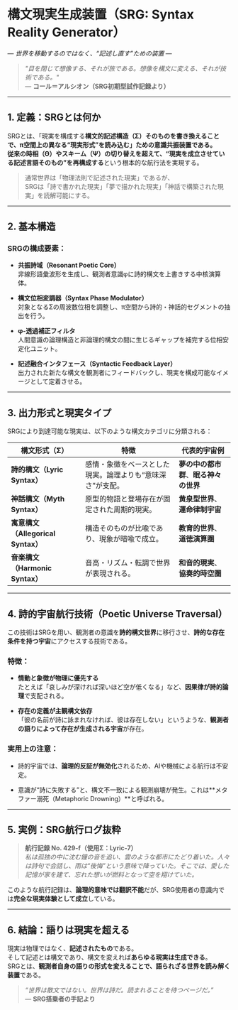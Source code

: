 構文現実生成装置（SRG: Syntax Reality Generator）
===========================================

_— 世界を移動するのではなく、“記述し直す”ための装置 —_

> _"目を閉じて想像する、それが旅である。想像を構文に変える、それが技術である。"_  
> — **コール＝アルシオン（SRG初期型試作記録より）**

* * *

**1\. 定義：SRGとは何か**
------------------

SRGとは、「現実を構成する**構文的記述構造（Σ）**そのものを書き換えることで、π空間上の異なる“現実形式”を読み込む」ための意識共振装置である。  
従来の時相（Θ）やスキーム（Ψ）の切り替えを超えて、**“現実を成立させている記述言語そのもの”を再構成する**という根本的な航行法を実現する。

> 通常世界は「物理法則で記述された現実」であるが、  
> SRGは「詩で書かれた現実」「夢で描かれた現実」「神話で構築された現実」を読解可能にする。

* * *

**2\. 基本構造**
------------

### SRGの構成要素：

*   **共振詩域（Resonant Poetic Core）**  
    非線形語彙波形を生成し、観測者意識φに詩的構文を上書きする中核演算体。
    
*   **構文位相変調器（Syntax Phase Modulator）**  
    対象となるΣの周波数位相を調整し、π空間から詩的・神話的セグメントの抽出を行う。
    
*   **φ-透過補正フィルタ**  
    人間意識の論理構造と非論理的構文の間に生じるギャップを補完する位相安定化ユニット。
    
*   **記述融合インタフェース（Syntactic Feedback Layer）**  
    出力された新たな構文を観測者にフィードバックし、現実を構成可能なイメージとして定着させる。
    

* * *

**3\. 出力形式と現実タイプ**
------------------

SRGにより到達可能な現実は、以下のような構文カテゴリに分類される：

| 構文形式（Σ） | 特徴 | 代表的宇宙例 |
| --- | --- | --- |
| **詩的構文（Lyric Syntax）** | 感情・象徴をベースとした現実。論理よりも“意味深さ”が支配。 | **夢の中の都市群**、**眠る神々の世界** |
| **神話構文（Myth Syntax）** | 原型的物語と登場存在が固定された周期的現実。 | **黄泉型世界**、**運命律制宇宙** |
| **寓意構文（Allegorical Syntax）** | 構造そのものが比喩であり、現象が暗喩で成立。 | **教育的世界**、**道徳演算圏** |
| **音楽構文（Harmonic Syntax）** | 音高・リズム・転調で世界が表現される。 | **和音的現実**、**協奏的時空圏** |

* * *

**4\. 詩的宇宙航行技術（Poetic Universe Traversal）**
-------------------------------------------

この技術はSRGを用い、観測者の意識を**詩的構文世界**に移行させ、**詩的な存在条件を持つ宇宙**にアクセスする技術である。

### 特徴：

*   **情動と象徴が物理に優先する**  
    たとえば「哀しみが深ければ深いほど空が低くなる」など、**因果律が詩的論理**で支配される。
    
*   **存在の定義が主観構文依存**  
    「彼の名前が詩に詠まれなければ、彼は存在しない」というような、**観測者の語りによって存在が生成される宇宙**が存在。
    

### 実用上の注意：

*   詩的宇宙では、**論理的反証が無効化**されるため、AIや機械による航行は不安定。
    
*   意識が“詩に失敗する”と、構文不一致による観測崩壊が発生。これは\*\*メタファー溺死（Metaphoric Drowning）\*\*と呼ばれる。
    

* * *

**5\. 実例：SRG航行ログ抜粋**
--------------------

> **航行記録 No. 429-f（使用Σ：Lyric-7）**  
> _私は孤独の中に沈む鐘の音を追い、雲のような都市にたどり着いた。人々は詩句で会話し、雨は“後悔”という意味で降っていた。そこでは、愛した記憶が家を建て、忘れた想いが燃料となって空を翔けていた。_

このような航行記録は、**論理的意味では翻訳不能**だが、SRG使用者の意識内では**完全な現実体験として成立**している。

* * *

**6\. 結論：語りは現実を超える**
--------------------

現実は物理ではなく、**記述されたもの**である。  
そして記述とは構文であり、構文を変えれば**あらゆる現実は生成できる**。  
SRGとは、**観測者自身の語りの形式を変えることで、語られざる世界を読み解く装置**である。

> _“世界は散文ではない。世界は詩だ。読まれることを待つページだ。”_  
> — **SRG搭乗者の手記より**